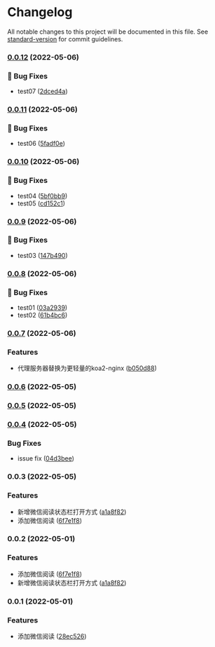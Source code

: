 # Changelog

All notable changes to this project will be documented in this file. See [standard-version](https://github.com/conventional-changelog/standard-version) for commit guidelines.

### [0.0.12](https://github.com/LstHeart/vscode-wxread/compare/v0.0.11...v0.0.12) (2022-05-06)


### 🐛 Bug Fixes

* test07 ([2dced4a](https://github.com/LstHeart/vscode-wxread/commit/2dced4a34a612303943f64b4df7951af94cce507))

### [0.0.11](https://github.com/LstHeart/vscode-wxread/compare/v0.0.10...v0.0.11) (2022-05-06)


### 🐛 Bug Fixes

* test06 ([5fadf0e](https://github.com/LstHeart/vscode-wxread/commit/5fadf0e56797859c9a3bac8e3c873b5a4081e17a))

### [0.0.10](https://github.com/LstHeart/vscode-wxread/compare/v0.0.9...v0.0.10) (2022-05-06)


### 🐛 Bug Fixes

* test04 ([5bf0bb9](https://github.com/LstHeart/vscode-wxread/commit/5bf0bb93a780f3ad425393da699e5a7a1213374c))
* test05 ([cd152c1](https://github.com/LstHeart/vscode-wxread/commit/cd152c1f4e4d38242a7188275574911632e30a5b))

### [0.0.9](https://github.com/LstHeart/vscode-wxread/compare/v0.0.8...v0.0.9) (2022-05-06)


### 🐛 Bug Fixes

* test03 ([147b490](https://github.com/LstHeart/vscode-wxread/commit/147b490f8196bf50e14f944098a97f12c40a8350))

### [0.0.8](https://github.com/LstHeart/vscode-wxread/compare/v0.0.7...v0.0.8) (2022-05-06)


### 🐛 Bug Fixes

* test01 ([03a2939](https://github.com/LstHeart/vscode-wxread/commit/03a2939d081e05fc465983072e8fc84dc5411f9d))
* test02 ([61b4bc6](https://github.com/LstHeart/vscode-wxread/commit/61b4bc60baf0448aafe5cbb6effc9eccc626f332))

### [0.0.7](https://github.com/LstHeart/vscode-wxread/compare/v0.0.6...v0.0.7) (2022-05-06)


### Features

* 代理服务器替换为更轻量的koa2-nginx ([b050d88](https://github.com/LstHeart/vscode-wxread/commit/b050d88b08cd93a5e7f3f32ea94b48d10326f8d5))

### [0.0.6](https://github.com/LstHeart/vscode-wxread/compare/v0.0.5...v0.0.6) (2022-05-05)

### [0.0.5](https://github.com/LstHeart/vscode-wxread/compare/v0.0.4...v0.0.5) (2022-05-05)

### [0.0.4](https://github.com/LstHeart/vscode-wxread/compare/v0.0.3...v0.0.4) (2022-05-05)


### Bug Fixes

* issue fix ([04d3bee](https://github.com/LstHeart/vscode-wxread/commit/04d3bee4a77179250bf5e7584264093ad891bb79))

### 0.0.3 (2022-05-05)


### Features

* 新增微信阅读状态栏打开方式 ([a1a8f82](https://github.com/LstHeart/vscode-wxread/commit/a1a8f825b077c64480c60d1a5f701af5ce898849))
* 添加微信阅读 ([6f7e1f8](https://github.com/LstHeart/vscode-wxread/commit/6f7e1f821feeb0053a2a3a64d5219333f4d75715))

### 0.0.2 (2022-05-01)


### Features

* 添加微信阅读 ([6f7e1f8](https://github.com/LstHeart/vscode-wxread/commit/6f7e1f821feeb0053a2a3a64d5219333f4d75715))
* 新增微信阅读状态栏打开方式 ([a1a8f82](https://github.com/LstHeart/vscode-wxread/commit/a1a8f825b077c64480c60d1a5f701af5ce898849))

### 0.0.1 (2022-05-01)


### Features

* 添加微信阅读 ([28ec526](https://github.com/LstHeart/vscode-wxread/commit/28ec526a0d962f94eeb5be7d531f988126d1e4be))